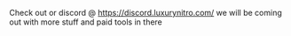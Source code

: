 Check out or discord @ https://discord.luxurynitro.com/ we will be coming out with more stuff and paid tools in there
